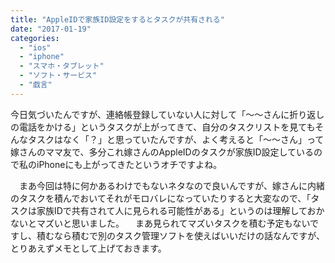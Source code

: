 ```yaml
---
title: "AppleIDで家族ID設定をするとタスクが共有される"
date: "2017-01-19"
categories: 
  - "ios"
  - "iphone"
  - "スマホ・タブレット"
  - "ソフト・サービス"
  - "戯言"
---
```


今日気づいたんですが、連絡帳登録していない人に対して「〜〜さんに折り返しの電話をかける」というタスクが上がってきて、自分のタスクリストを見てもそんなタスクはなく「？」と思っていたんですが、よく考えると「〜〜さん」って嫁さんのママ友で、多分これ嫁さんのAppleIDのタスクが家族ID設定しているので私のiPhoneにも上がってきたというオチですよね。

　まあ今回は特に何かあるわけでもないネタなので良いんですが、嫁さんに内緒のタスクを積んでおいてそれがモロバレになっていたりすると大変なので、「タスクは家族IDで共有されて人に見られる可能性がある」というのは理解しておかないとマズいと思いました。 　まあ見られてマズいタスクを積む予定もないですし、積むなら積むで別のタスク管理ソフトを使えばいいだけの話なんですが、とりあえずメモとして上げておきます。
